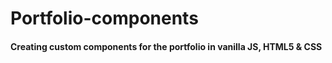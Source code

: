 # Portfolio-components

#### Creating custom components for the portfolio in vanilla JS, HTML5 & CSS
